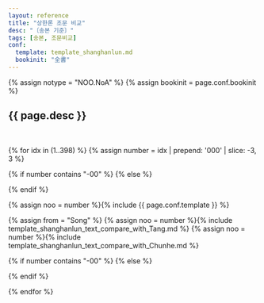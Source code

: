 ```yaml
---
layout: reference
title: "상한론 조문 비교"
desc: "〔송본 기준〕"
tags: [송본, 조문비교]
conf:
  template: template_shanghanlun.md
  bookinit: "全書"
---
```


{% assign notype = "NOO.NoA" %}
{% assign bookinit = page.conf.bookinit %}

{{ page.desc }}
---------

<br>

{% for idx in (1..398) %}
{% assign number = idx | prepend: '000' | slice: -3, 3 %}

{% if number contains "-00" %}
{% else %}
<div id="{{number}}" class="compare-set">
{% endif %}

<div class="origin" markdown="1">


{% assign noo = number %}{% include {{ page.conf.template }} %}
</div>

<div class="compared" markdown="1">
{% assign from = "Song" %}
{% assign noo = number %}{% include template_shanghanlun_text_compare_with_Tang.md %}
{% assign noo = number %}{% include template_shanghanlun_text_compare_with_Chunhe.md %}
</div>

{% if number contains "-00" %}
{% else %}
</div>
{% endif %}

{% endfor %}
